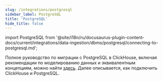 ```yaml
---
slug: /integrations/postgresql
sidebar_label: PostgreSQL
title: 'PostgreSQL'
hide_title: false
---
```


import PostgreSQL from '@site/i18n/ru/docusaurus-plugin-content-docs/current/integrations/data-ingestion/dbms/postgresql/connecting-to-postgresql.md';

Полное руководство по миграции с PostgreSQL в ClickHouse, включая рекомендации по моделированию данных и эквивалентным концепциям, можно найти [здесь](/migrations/postgresql/overview). Далее описывается, как подключить ClickHouse и PostgreSQL.

<PostgreSQL/>
